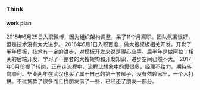### Think

#### work plan

2015年6月25日入职微博，因为组织架构调整，呆了11个月离职。团队氛围很好，但是技术没有太大进步。
2016年6月1日入职百度，做大搜模板相关开发，开发了半年模板，技术有一定的进步，对模板开发来说是得心应手。后半年是做阿拉丁相关的后端开发，学习了一整套的大搜架构和开发知识，进步空间已然不大。
2017年6月份提了转岗，正在走流程中，流程比想象中的慢很多，经理不给力。期待转岗顺利。毕业两年在武汉也买了属于自己的第一套房子，没有依赖家里，一个人打拼。不过贷款了很多而且找朋友借了一些，已经还了朋友一部分。

